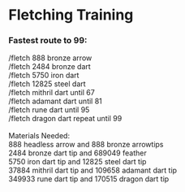 # Fletching Training

### Fastest route to 99:

/fletch 888 bronze arrow\
/fletch 2484 bronze dart\
/fletch 5750 iron dart\
/fletch 12825 steel dart\
/fletch mithril dart until 67\
/fletch adamant dart until 81\
/fletch rune dart until 95\
/fletch dragon dart repeat until 99\
\
Materials Needed:\
888 headless arrow and 888 bronze arrowtips\
2484 bronze dart tip and 689049 feather\
5750 iron dart tip and 12825 steel dart tip\
37884 mithril dart tip and 109658 adamant dart tip\
349933 rune dart tip and 170515 dragon dart tip
